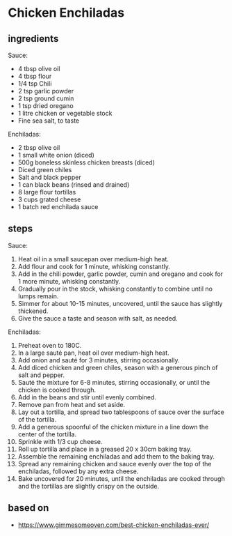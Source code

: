 # Chicken Enchiladas

## ingredients

Sauce:

- 4 tbsp olive oil
- 4 tbsp flour
- 1/4 tsp Chili
- 2 tsp garlic powder
- 2 tsp ground cumin
- 1 tsp dried oregano
- 1 litre chicken or vegetable stock
- Fine sea salt, to taste

Enchiladas:

- 2 tbsp olive oil
- 1 small white onion (diced)
- 500g boneless skinless chicken breasts (diced)
- Diced green chiles
- Salt and black pepper
- 1 can black beans (rinsed and drained)
- 8 large flour tortillas
- 3 cups grated cheese
- 1 batch red enchilada sauce

## steps

Sauce:

1. Heat oil in a small saucepan over medium-high heat.
2. Add flour and cook for 1 minute, whisking constantly.
3. Add in the chili powder, garlic powder, cumin and oregano and cook for 1 more minute, whisking constantly.
4. Gradually pour in the stock, whisking constantly to combine until no lumps remain.
5. Simmer for about 10-15 minutes, uncovered, until the sauce has slightly thickened.
6. Give the sauce a taste and season with salt, as needed.

Enchiladas:

1. Preheat oven to 180C.
2. In a large sauté pan, heat oil over medium-high heat.
3. Add onion and sauté for 3 minutes, stirring occasionally.
4. Add diced chicken and green chiles, season with a generous pinch of salt and pepper.
5. Sauté the mixture for 6-8 minutes, stirring occasionally, or until the chicken is cooked through.
6. Add in the beans and stir until evenly combined.
7. Remove pan from heat and set aside.
8. Lay out a tortilla, and spread two tablespoons of sauce over the surface of the tortilla.
9. Add a generous spoonful of the chicken mixture in a line down the center of the tortilla.
10. Sprinkle with 1/3 cup cheese.
11. Roll up tortilla and place in a greased 20 x 30cm baking tray.
12. Assemble the remaining enchiladas and add them to the baking tray.
13. Spread any remaining chicken and sauce evenly over the top of the enchiladas, followed by any extra cheese.
14. Bake uncovered for 20 minutes, until the enchiladas are cooked through and the tortillas are slightly crispy on the outside.

## based on

- https://www.gimmesomeoven.com/best-chicken-enchiladas-ever/
